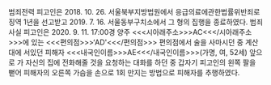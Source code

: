 범죄전력
피고인은 2018. 10. 26. 서울북부지방법원에서 응급의료에관한법률위반죄로 징역 1년을 선고받고 2019. 7. 16. 서울동부구치소에서 그 형의 집행을 종료하였다.
범죄사실
피고인은 2020. 9. 11. 17:00경 양주 <<<시아래주소>>>AC<<</시아래주소>>>에 있는 <<<편의점>>>‘AD'<<</편의점>>> 편의점에서 술을 사마시던 중 계산대에 서있던 피해자 <<<내국인이름>>>AE<<</내국인이름>>>(가명, 여, 52세) 앞으로 가 자신의 집에 전화해줄 것을 요청하는 대화를 하던 중 갑자기 피고인의 왼쪽 팔을 뻗어 피해자의 오른쪽 가슴을 손으로 1회 만지는 방법으로 피해자를 추행하였다.